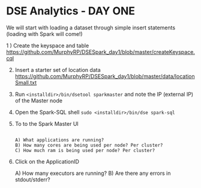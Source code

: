 # DSE Analytics - DAY ONE

We will start with loading a dataset through simple insert statements (loading with Spark will come!)

1 ) Create the keyspace and table 
    https://github.com/MurphyRP/DSESpark_day1/blob/master/createKeyspace.cql
    
2) Insert a starter set of location data
    https://github.com/MurphyRP/DSESpark_day1/blob/master/data/locationSmall.txt
    
3) Run ```<installdir>/bin/dsetool sparkmaster``` and note the IP (external IP) of the Master node
    
4) Open the Spark-SQL shell
``` sudo <installdir>/bin/dse spark-sql ```
5) To to the Spark Master UI  
    ```http://<master ip>:7080
    
    A) What applications are running?
    B) How many cores are being used per node? Per cluster?
    C) How much ram is being used per node? Per cluster?
    
6) Click on the ApplicationID

    A) How many executors are running?
    B) Are there any errors in stdout/stderr?

    




